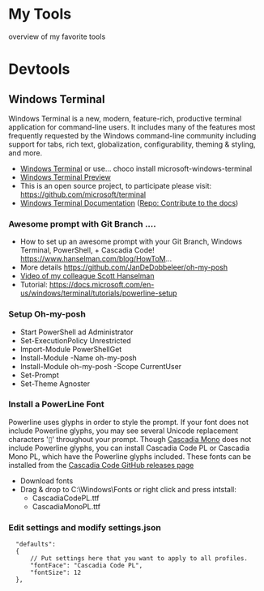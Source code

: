# My Tools
overview of my favorite tools

# Devtools
## Windows Terminal
Windows Terminal is a new, modern, feature-rich, productive terminal application for command-line users. It includes many of the features most frequently requested by the Windows command-line community including support for tabs, rich text, globalization, configurability, theming & styling, and more.

* [Windows Terminal](https://aka.ms/terminal) or use...  choco install microsoft-windows-terminal
* [Windows Terminal Preview](https://aka.ms/terminal-preview)
* This is an open source project, to participate please visit: https://github.com/microsoft/terminal
* [Windows Terminal Documentation](https://docs.microsoft.com/windows/terminal) ([Repo: Contribute to the docs](https://github.com/MicrosoftDocs/terminal))

### Awesome prompt with Git Branch ....
* How to set up an awesome prompt with your Git Branch, Windows Terminal, PowerShell, + Cascadia Code! https://www.hanselman.com/blog/HowToM...
* More details https://github.com/JanDeDobbeleer/oh-my-posh
* [Video of my colleague Scott Hanselman](https://www.youtube.com/watch?v=lu__oGZVT98)
* Tutorial: https://docs.microsoft.com/en-us/windows/terminal/tutorials/powerline-setup

### Setup Oh-my-posh
* Start PowerShell ad Administrator
* Set-ExecutionPolicy Unrestricted
* Import-Module PowerShellGet 
* Install-Module -Name oh-my-posh 
* Install-Module oh-my-posh -Scope CurrentUser 
* Set-Prompt 
* Set-Theme Agnoster 

### Install a PowerLine Font
Powerline uses glyphs in order to style the prompt. If your font does not include Powerline glyphs, you may see several Unicode replacement characters '▯' throughout your prompt. Though [Cascadia Mono](https://docs.microsoft.com/en-us/windows/terminal/cascadia-code) does not include Powerline glyphs, you can install Cascadia Code PL or Cascadia Mono PL, which have the Powerline glyphs included. These fonts can be installed from the [Cascadia Code GitHub releases page](https://github.com/microsoft/cascadia-code/releases)

* Download fonts
* Drag & drop to C:\Windows\Fonts or right click and press intstall:
  * CascadiaCodePL.ttf
  * CascadiaMonoPL.ttf

### Edit settings and modify settings.json
```code JSON
  "defaults":
  {
      // Put settings here that you want to apply to all profiles.
      "fontFace": "Cascadia Code PL",
      "fontSize": 12
  },
```
